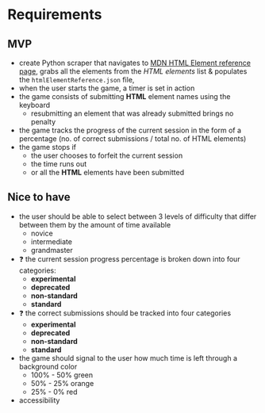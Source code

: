 # Requirements

## MVP

- create Python scraper that navigates to [MDN HTML Element reference page](https://developer.mozilla.org/en-US/docs/Web/HTML/Element), grabs all the elements from the _HTML elements_ list & populates the `htmlElementReference.json` file,
- when the user starts the game, a timer is set in action
- the game consists of submitting **HTML** element names using the keyboard
  - resubmitting an element that was already submitted brings no penalty
- the game tracks the progress of the current session in the form of a percentage (no. of correct submissions / total no. of HTML elements)
- the game stops if
  - the user chooses to forfeit the current session
  - the time runs out
  - or all the **HTML** elements have been submitted

## Nice to have

- the user should be able to select between 3 levels of difficulty that differ between them by the amount of time available
  - novice
  - intermediate
  - grandmaster
- ❓ the current session progress percentage is broken down into four categories:
  - **experimental**
  - **deprecated**
  - **non-standard**
  - **standard**
- ❓ the correct submissions should be tracked into four categories
  - **experimental**
  - **deprecated**
  - **non-standard**
  - **standard**
- the game should signal to the user how much time is left through a background color
  - 100% - 50% green
  - 50% - 25% orange
  - 25% - 0% red
- accessibility
